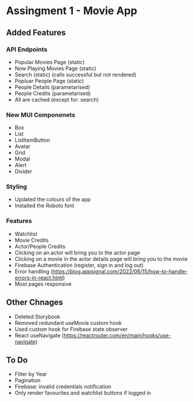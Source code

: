 # Assingment 1 - Movie App

## Added Features

### API Endpoints

-   Popular Movies Page (static)
-   Now Playing Movies Page (static)
-   Search (static) (calls successful but not rendered)
-   Popluar People Page (static)
-   People Details (parametarised)
-   People Credits (parametarised)
-   All are cached (except for: search)

### New MUI Componenets

-   Box
-   List
-   ListItemButton
-   Avatar
-   Grid
-   Modal
-   Alert
-   Divider

### Styling

-   Updated the colours of the app
-   Installed the Roboto font

### Features

-   Watchlist
-   Movie Credits
-   Actor/People Credits
-   Clicking on an actor will bring you to the actor page
-   Clicking on a movie in the actor details page will bring you to the movie
-   Firebase Authentication (register, sign in and log out)
-   Error handling (https://blog.appsignal.com/2022/06/15/how-to-handle-errors-in-react.html)
-   Most pages responsive

## Other Chnages

-   Deleted Storybook
-   Removed redundant useMovie custom hook
-   Used custom hook for Firebase state observer
-   React useNavigate (https://reactrouter.com/en/main/hooks/use-navigate)

## To Do

-   Filter by Year
-   Pagination
-   Firebase: invalid credentials notification
-   Only render favourites and watchlist buttons if logged in
